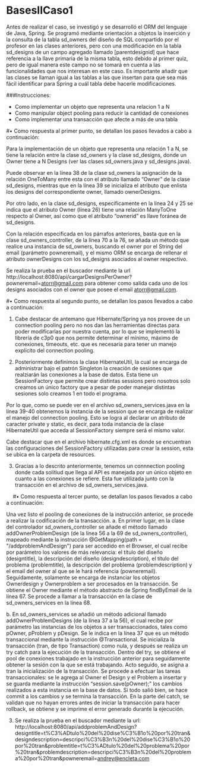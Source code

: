 # BasesIICaso1
Antes de realizar el caso, se investigó y se desarrolló el ORM del lenguaje de Java, Spring. Se programó mediante orientación a objetos la inserción y la consulta de la tabla sd_owners del diseño de SQL compartido por el profesor en las clases anteriores, pero con una modificación en la tabla sd_designs de un campo agregado llamado [parentdesignid] que hace referencia a la llave primaria de la misma tabla, esto debido al primer quiz, pero de igual manera este campo no se tomará en cuenta a las funcionalidades que nos interesan en este caso. Es importante añadir que las clases se llaman igual a las tablas a las que insertan para que sea más fácil identificar para Spring a cuál tabla debe hacerle modificaciones.

###Instrucciones:
- Como implementar un objeto que representa una relacion 1 a N
- Como manipular object pooling para reducir la cantidad de conexiones 
- Como implementar una transacción que afecte a más de una tabla

#• Como respuesta al primer punto, se detallan los pasos llevados a cabo a continuación:

Para la implementación de un objeto que representa una relación 1 a N, se tiene la relación entre la clase sd_owners y la clase sd_designs, donde un Owner tiene a N Designs (ver las clases sd_owners.java y sd_designs.java).

Puede observar en la línea 38 de la clase sd_owners la asignación de la relación OneToMany entre esta con el atributo llamado “Owner”  de la clase sd_designs, mientras que en la línea 39 se inicializa el atributo que enlista los designs del correspondiente owner, llamado ownerDesigns. 

Por otro lado, en la clase sd_designs, específicamente en la línea 24 y 25 se indica que el atributo Owner (línea 26) tiene una relación ManyToOne respecto al Owner, así como que el atributo “ownerid” es llave foránea de sd_designs.

Con la relación especificada en los párrafos anteriores, basta que en la clase sd_owners_controller, de la línea 70 a la 76, se añada un método que realice una instancia de sd_owners, buscando el owner por el String del email (parámetro powneremail), y el mismo ORM se encarga de rellenar el atributo ownerDesigns con los sd_designs asociados al owner respectivo.

Se realiza la prueba en el buscador mediante la url http://localhost:8080/api/cargarDesignsPerOwner?powneremail=atorr@gmail.com para obtener como salida cada uno de los designs asociados con el owner que posee el email atorr@gmail.com.

#• Como respuesta al segundo punto, se detallan los pasos llevados a cabo a continuación:

1. Cabe destacar de antemano que Hibernate/Spring ya nos provee de un connection pooling pero no nos dan las herramientas directas para poder modificarlas por nuestra cuenta, por lo que se implementó la librería de c3p0 que nos permite determinar el mínimo, máximo de conexiones, timeouts, etc. que es necesaria para tener un manejo explícito del connection pooling.

2. Posteriormente definimos la clase HibernateUtil, la cual se encarga de administrar bajo el patrón Singleton la creación de sesiones que realziarán las conexiones a la base de datos. Esta tiene un SessionFactory que permite crear distintas sessions pero nosotros solo creamos un único factory que a pesar de poder manejar distintas sesiones solo creamos 1 en todo el programa. 

Por lo que, como se puede ver en el archivo sd_owners_services.java en la línea 39-40 obtenemos la instancia de la session que se encarga de realizar el manejo del connection pooling. Esto se logra al declarar un atributo de caracter private y static, es decir, para toda instancia de la clase HibernateUtil que acceda al SessionFactory siempre será el mismo valor. 

Cabe destacar que en el archivo hibernate.cfg.xml es donde se encuentran las configuraciones del SessionFactory utilizadas para crear la session, esta se ubica en la carpeta de resources.

3. Gracias a lo descrito anteriormente, tenemos un connnection pooling donde cada solitiud que llega al API es manejada por un único objeto en cuanto a las conexiones se refiere. Esta fue utilizada junto con la transacción en el archivo de sd_owners_services.java.


 
#• Como respuesta al tercer punto, se detallan los pasos llevados a cabo a continuación:

Una vez listo el pooling de conexiones de la instrucción anterior, se procede a realizar la codificación de la transacción. 
a.	En primer lugar, en la clase del controlador sd_owners_controller se añade el método llamado addOwnerProblemDesign (de la línea 56 a la 69 de sd_owners_controller), mapeado mediante la instrucción @GetMapping(path = "/addproblemAndDesign") para ser accedido en el Browser, el cual recibe por parámetro los valores de más relevancia: el título del diseño (designtitle), la descripción del diseño (designdescription), el título del problema (problemtitle), la descripción del problema (problemdescription) y el email del owner al que se le hará referencia (powneremail). Seguidamente, solamente se encarga de instanciar los objetos Ownerdesign y Ownerproblem a ser procesados en la transacción. Se obtiene el Owner mediante el método abstracto de Spring findByEmail de la línea 67. Se procede a llamar a la transacción en la clase de sd_owners_services en la línea 68.

b.	En sd_owners_services se añadió un método adicional llamado addOwnerProblemDesigns (de la línea 37 a la 56), el cual recibe por parámetro las instancias de los objetos a ser transaccionados, tales como pOwner, pProblem y pDesign. Se le indica en la línea 37 que es un método transaccional mediante la instrucción @Transactional. Se inicializa la transacción (tran, de tipo Transaction) como nula, y después se realiza un try catch para la ejecución de la transacción. Dentro del try, se obtiene el pool de conexiones trabajado en la instrucción anterior para seguidamente obtener la sesión con la que se está trabajando. Acto seguido, se asigna a tran la inicialización de la transacción. Se procede a efectuar las tareas transaccionales: se le agrega al Owner el Design y el Problem a insertar y se guarda mediante la instrucción “session.save(pOwner);” los cambios realizados a esta instancia en la base de datos. Si todo salió bien, se hace commit a los cambios y se termina la transacción. En la parte del catch, se validan que no hayan errores antes de iniciar la transacción para hacer rollback, se obtiene y se imprime el error generado durante la ejecución.


3. Se realiza la prueba en el buscador mediante la url: http://localhost:8080/api/addproblemAndDesign?designtitle=t%C3%ADtulo%20del%20dise%C3%B1o%20por%20tran&designdescription=descripci%C3%B3n%20del%20dise%C3%B1o%20por%20tran&problemtitle=t%C3%ADtulo%20del%20problema%20por%20tran&problemdescription=descripci%C3%B3n%20del%20problema%20por%20tran&powneremail=andrey@encleta.com